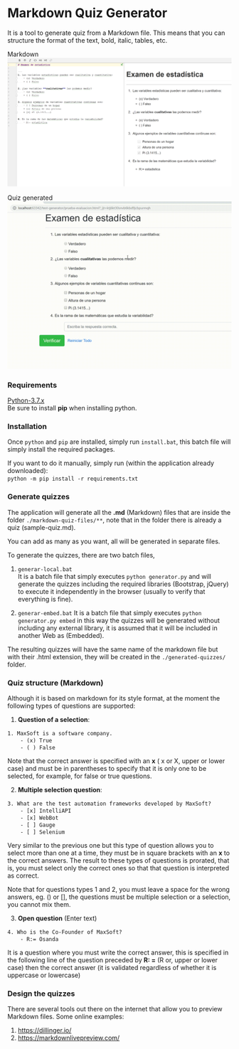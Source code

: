 # Markdown Quiz Generator
It is a tool to generate quiz from a Markdown file. This means that you can structure the format of the text, bold, italic, tables, etc.

Markdown <br>
![p1](https://raw.githubusercontent.com/wlisesrivas/markdown-test-generator/development/app/static/sample-md.png)

Quiz generated <br>
![p2](https://raw.githubusercontent.com/wlisesrivas/markdown-test-generator/development/app/static/sample-animation.gif)

### Requirements
[Python-3.7.x](https://www.python.org/downloads/release/python-374/) <br>
Be sure to install **pip** when installing python.

### Installation
Once `python` and `pip` are installed, simply run `install.bat`, this batch file will simply install the required packages.

If you want to do it manually, simply run (within the application already downloaded): <br>
`python -m pip install -r requirements.txt`

### Generate quizzes
The application will generate all the **.md** (Markdown) files that are inside the folder 
`./markdown-quiz-files/**`, note that in the folder there is already a quiz (sample-quiz.md).

You can add as many as you want, all will be generated in separate files.

To generate the quizzes, there are two batch files,
1. `generar-local.bat` \
It is a batch file that simply executes `python generator.py` and will generate the quizzes including the required libraries (Bootstrap, jQuery) to execute it independently in the browser (usually to verify that everything is fine).

2. `generar-embed.bat` 
It is a batch file that simply executes `python generator.py embed` in this way the quizzes will be generated without including any external library, it is assumed that it will be included in another Web as (Embedded).

The resulting quizzes will have the same name of the markdown file but with their .html extension, they will be created in the `./generated-quizzes/` folder.

### Quiz structure (Markdown)
Although it is based on markdown for its style format, at the moment the following types of questions are supported:

1. **Question of a selection**:
```text
1. MaxSoft is a software company.
    - (x) True
    - ( ) False
```
Note that the correct answer is specified with an **x** ( x or X, upper or lower case) and must be in parentheses to specify that it is only one to be selected, for example, for false or true questions.

2. **Multiple selection question**:
```text
3. What are the test automation frameworks developed by MaxSoft?
    - [x] IntelliAPI
    - [x] WebBot
    - [ ] Gauge
    - [ ] Selenium
```
Very similar to the previous one but this type of question allows you to select more than one at a time, they must be in square brackets with an **x** to the correct answers. The result to these types of questions is prorated, that is, you must select only the correct ones so that that question is interpreted as correct.

Note that for questions types 1 and 2, you must leave a space for the wrong answers, eg. () or [], the questions must be multiple selection or a selection, you cannot mix them.

3. **Open question** (Enter text)
```text
4. Who is the Co-Founder of MaxSoft?
    - R:= Osanda
```
It is a question where you must write the correct answer, this is specified in the following line of the question preceded by **R: =** (R or, upper or lower case) then the correct answer (it is validated regardless of whether it is uppercase or lowercase)

### Design the quizzes
There are several tools out there on the internet that allow you to preview Markdown files. 
Some online examples:

1. https://dillinger.io/
2. https://markdownlivepreview.com/
